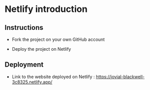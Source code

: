 # Netlify introduction

## Instructions

* Fork the project on your own GitHub account

* Deploy the project on Netlify

## Deployment

* Link to the website deployed on Netlify : https://jovial-blackwell-3c8325.netlify.app/
